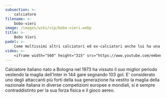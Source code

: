 ```yaml
---
subsection: >-
    calciatore
filename: >-
    bobo-vieri
image: /images/wiki/vip/bobo-vieri.webp
title: >-
    Bobo Vieri
padel: >-
    Come moltissimi altri calciatori ed ex-calciatori anche lui ha una grande passione per il Padel, sviluppatasi a Milano, probabilmente attorno al City Padel o ad altri impianti nel territorio lombardo Presente al Gilette Padel Vip 2019, in cui ha condiviso la pista con Totti, Candelà e Malagò, ha partecipato a diversi eventi solidali e spesso parla di Padel con gli ospiti della sua piattaforma di contenuti digitali "Bobo TV"
video: >-
    <iframe width="560" height="315" src="https://www.youtube.com/embed/IoBfYh3xQrQ?start=47" frameborder="0" allow="accelerometer; autoplay; clipboard-write; encrypted-media; gyroscope; picture-in-picture" allowfullscreen></iframe>
---
```

Calciatore italiano nato a Bologna nel 1973 ha vissuto il suo miglior periodo vestendo la maglia dell'Inter in 144 gare segnando 103 gol. E' considerato uno degli attaccanti più forti della sua generazione ha vestito la maglia della nazionale italiana in diverse competizioni europee e mondiali, si è sempre contraddistinto per la sua forza fisica e il gioco aereo.